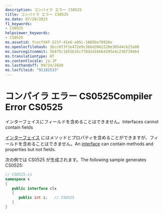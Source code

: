 ```yaml
---
description: コンパイラ エラー CS0525
title: コンパイラ エラー CS0525
ms.date: 07/20/2015
f1_keywords:
- CS0525
helpviewer_keywords:
- CS0525
ms.assetid: fcecfd4f-221f-41e6-a95c-1685be78926e
ms.openlocfilehash: 3bcc0f3f1e472e9c3bbd3862220e30544cb25a08
ms.sourcegitcommit: 5b475c1855b32cf78d2d1bbb4295e4c236f39464
ms.translationtype: HT
ms.contentlocale: ja-JP
ms.lasthandoff: 09/24/2020
ms.locfileid: "91182533"
---
```

# <a name="compiler-error-cs0525"></a><span data-ttu-id="800de-103">コンパイラ エラー CS0525</span><span class="sxs-lookup"><span data-stu-id="800de-103">Compiler Error CS0525</span></span>

<span data-ttu-id="800de-104">インターフェイスにフィールドを含めることはできません。</span><span class="sxs-lookup"><span data-stu-id="800de-104">Interfaces cannot contain fields</span></span>  
  
 <span data-ttu-id="800de-105">[インターフェイス](../language-reference/keywords/interface.md) にはメソッドとプロパティを含めることができますが、フィールドを含めることはできません。</span><span class="sxs-lookup"><span data-stu-id="800de-105">An [interface](../language-reference/keywords/interface.md) can contain methods and properties but not fields.</span></span>  
  
 <span data-ttu-id="800de-106">次の例では CS0525 が生成されます。</span><span class="sxs-lookup"><span data-stu-id="800de-106">The following sample generates CS0525:</span></span>  
  
```csharp  
// CS0525.cs  
namespace x  
{  
   public interface clx  
   {  
      public int i;   // CS0525  
   }  
}  
```
